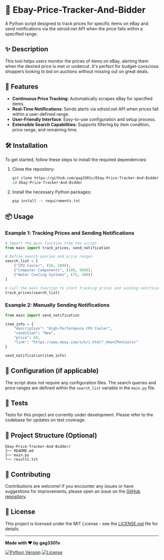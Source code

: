 # 📌 Ebay-Price-Tracker-And-Bidder

A Python script designed to track prices for specific items on eBay and send notifications via the xdroid.net API when the price falls within a specified range.

## ✨ Description

This tool helps users monitor the prices of items on eBay, alerting them when the desired price is met or undercut. It's perfect for budget-conscious shoppers looking to bid on auctions without missing out on great deals.

## 🚀 Features

- **Continuous Price Tracking**: Automatically scrapes eBay for specified items.
- **Real-Time Notifications**: Sends alerts via xdroid.net API when prices fall within a user-defined range.
- **User-Friendly Interface**: Easy-to-use configuration and setup process.
- **Extensible Search Capabilities**: Supports filtering by item condition, price range, and remaining time.

## 🛠️ Installation

To get started, follow these steps to install the required dependencies:

1. Clone the repository:
   ```bash
   git clone https://github.com/gag3301v/Ebay-Price-Tracker-And-Bidder.git
   cd Ebay-Price-Tracker-And-Bidder
   ```

2. Install the necessary Python packages:
   ```bash
   pip install -r requirements.txt
   ```

## 📦 Usage

### Example 1: Tracking Prices and Sending Notifications

```python
# Import the main function from the script
from main import track_prices, send_notification

# Define search queries and price ranges
search_list = [
    ("CPU Cooler", (50, 200)),
    ("Computer Components", (100, 500)),
    ("Water Cooling Systems", (75, 300))
]

# Call the main function to start tracking prices and sending notifications
track_prices(search_list)
```

### Example 2: Manually Sending Notifications

```python
from main import send_notification

item_info = {
    "description": "High-Performance CPU Cooler",
    "condition": "New",
    "price": 60,
    "link": "https://www.ebay.com/sch/i.html?_nkw=CPU+Cooler"
}

send_notification(item_info)
```

## 🔧 Configuration (if applicable)

The script does not require any configuration files. The search queries and price ranges are defined within the `search_list` variable in the `main.py` file.

## 🧪 Tests

Tests for this project are currently under development. Please refer to the codebase for updates on test coverage.

## 📁 Project Structure (Optional)

```
Ebay-Price-Tracker-And-Bidder/
├── README.md
├── main.py
└── results.txt
```

## 👥 Contributing

Contributions are welcome! If you encounter any issues or have suggestions for improvements, please open an issue on the [GitHub repository](https://github.com/gag3301v/Ebay-Price-Tracker-And-Bidder).

## 📄 License

This project is licensed under the MIT License - see the [LICENSE.md](LICENSE) file for details.

---

**Made with ❤️ by gag3301v**

[![Python Version](https://img.shields.io/badge/python-3.6%2B-blue.svg)](https://www.python.org/downloads/)
[![License](https://img.shields.io/github/license/gag3301v/Ebay-Price-Tracker-And-Bidder)](LICENSE)